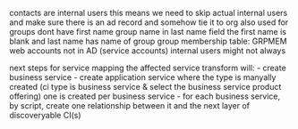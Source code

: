 contacts are internal users 
	this means we need to skip actual internal users and make sure there is an ad record 
	and somehow tie it to org 
	also used for groups
		dont have first name
		group name in last name field 
		the first name is blank and last name has name of group
		group membership table: GRPMEM
	web accounts not in AD (service accounts)
	internal users might not always

next steps for service mapping
	the affected service transform will: 
		- create business service 
		- create application service where the type is manyally created (ci type is business service & select the business service product offering) one is created per business service 
		- for each business service, by script, create one relationship between it and the next layer of discoveryable CI(s)